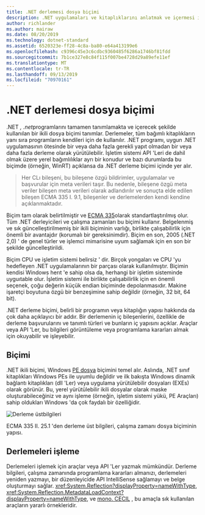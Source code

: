 ```yaml
---
title: .NET derlemesi dosya biçimi
description: .NET uygulamaları ve kitaplıklarını anlatmak ve içermesi için kullanılan .NET derleme dosyası biçimi hakkında bilgi edinin.
author: richlander
ms.author: mairaw
ms.date: 08/20/2019
ms.technology: dotnet-standard
ms.assetid: 6520323e-ff28-4c8a-ba80-e64a413199e6
ms.openlocfilehash: c9396c45e3c6cdbc9360485f6286a1746bf81fdd
ms.sourcegitcommit: 7b1ce327e8c84f115f007be4728d29a89efe11ef
ms.translationtype: MT
ms.contentlocale: tr-TR
ms.lasthandoff: 09/13/2019
ms.locfileid: "70970161"
---
```

# <a name="net-assembly-file-format"></a>.NET derlemesi dosya biçimi

.NET *, .net*programlarını tamamen tanımlamakta ve içerecek şekilde kullanılan bir ikili dosya biçimi tanımlar. Derlemeler, tüm bağımlı kitaplıkların yanı sıra programların kendileri için de kullanılır. .NET programı, uygun .NET uygulamasının ötesinde bir veya daha fazla gerekli yapıt olmadan bir veya daha fazla derleme olarak yürütülebilir. İşletim sistemi API 'Leri de dahil olmak üzere yerel bağımlılıklar ayrı bir konudur ve bazı durumlarda bu biçimde (örneğin, WinRT) açıklansa da .NET derleme biçimi içinde yer alır.

> Her CLı bileşeni, bu bileşene özgü bildirimler, uygulamalar ve başvurular için meta verileri taşır. Bu nedenle, bileşene özgü meta veriler bileşen meta verileri olarak adlandırılır ve sonuçta elde edilen bileşen ECMA 335 I. 9.1, bileşenler ve derlemelerden kendi kendine açıklanmaktadır.

Biçim tam olarak belirtilmiştir ve [ECMA 335](https://www.ecma-international.org/publications/standards/Ecma-335.htm)olarak standartlaştırılmış olur. Tüm .NET derleyicileri ve çalışma zamanları bu biçimi kullanır. Belgelenmiş ve sık güncelleştirilmemiş bir ikili biçiminin varlığı, birlikte çalışabilirlik için önemli bir avantajdır (korumalı bir gereksinimdir). Biçim en son, 2005 (.NET 2,0) ' de genel türler ve işlemci mimarisine uyum sağlamak için en son bir şekilde güncelleştirildi.

Biçim CPU ve işletim sistemi belirsiz ' dir. Birçok yongaları ve CPU 'yu hedefleyen .NET uygulamalarının bir parçası olarak kullanılmıştır. Biçimin kendisi Windows herıt 'e sahip olsa da, herhangi bir işletim sisteminde uyguıtable olur. İşletim sistemi ile birlikte çalışabilirlik için en önemli seçenek, çoğu değerin küçük endian biçiminde depolanmasıdır. Makine işaretçi boyutuna özgü bir benzeşimine sahip değildir (örneğin, 32 bit, 64 bit).

.NET derleme biçimi, belirli bir programın veya kitaplığın yapısı hakkında da çok daha açıklayıcı bir addır. Bir derlemenin iç bileşenlerini, özellikle de derleme başvurularını ve tanımlı türleri ve bunların iç yapısını açıklar. Araçlar veya API 'Ler, bu bilgileri görüntüleme veya programlama kararları almak için okuyabilir ve işleyebilir.

## <a name="format"></a>Biçimi

.NET ikili biçimi, Windows [PE dosya](https://en.wikipedia.org/wiki/Portable_Executable) biçimini temel alır. Aslında, .NET sınıf kitaplıkları Windows PEs ile uyumlu değildir ve ilk bakışta Windows dinamik bağlantı kitaplıkları (dll 'Ler) veya uygulama yürütülebilir dosyaları (EXEs) olarak görünür. Bu, yerel yürütülebilir ikili dosyalar olarak maske oluşturabileceğiniz ve aynı işleme (örneğin, işletim sistemi yükü, PE Araçları) sahip oldukları Windows 'da çok faydalı bir özelliğidir.

![Derleme üstbilgileri](../media/assembly-format/assembly-headers.png)

ECMA 335 II. 25.1 'den derleme üst bilgileri, çalışma zamanı dosya biçiminin yapısı.

## <a name="process-the-assemblies"></a>Derlemeleri işleme

Derlemeleri işlemek için araçlar veya API 'Ler yazmak mümkündür. Derleme bilgileri, çalışma zamanında programlama kararları almanızı, derlemeleri yeniden yazmayı, bir düzenleyicide API IntelliSense sağlamayı ve belge oluşturmayı sağlar. <xref:System.Reflection?displayProperty=nameWithType>, <xref:System.Reflection.MetadataLoadContext?displayProperty=nameWithType>, ve [mono. CECIL](https://www.mono-project.com/docs/tools+libraries/libraries/Mono.Cecil/) , bu amaçla sık kullanılan araçların yararlı örnekleridir.
